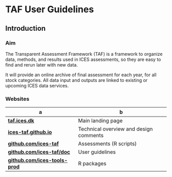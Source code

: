 # TAF User Guidelines

## Introduction

### Aim

The Transparent Assessment Framework (TAF) is a framework to organize data,
methods, and results used in ICES assessments, so they are easy to find and
rerun later with new data.

It will provide an online archive of final assessment for each year, for all
stock categories. All data input and outputs are linked to existing or upcoming
ICES data services.

### Websites

a | b
--- | ---
**[taf.ices.dk](http://taf.ices.dk)** | Main landing page
**[ices-taf.github.io](https://ices-taf.github.io)** | Technical overview and design comments
**[github.com/ices-taf](https://github.com/ices-taf)**| Assessments (R scripts)
**[github.com/ices-taf/doc](https://github.com/ices-taf/doc)** | User guidelines
**[github.com/ices-tools-prod](https://github.com/ices-tools-prod)** | R packages
